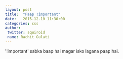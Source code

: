 ```yaml
---
layout: post
title:  "Paap !important"
date:   2015-12-10 11:30:00
categories: css
author:
 twitter: squiroid
 name: Rachit Gulati
---
```


'!important' sabka baap hai magar isko lagana paap hai.
